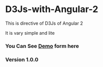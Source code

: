# D3Js-with-Angular-2
This is directive of D3Js of Angular 2

It is vary simple and lite

### You Can See [Demo] form here
### Version 1.0.0


[Demo]: <http://d3a2.w3school.us/#/bar>
